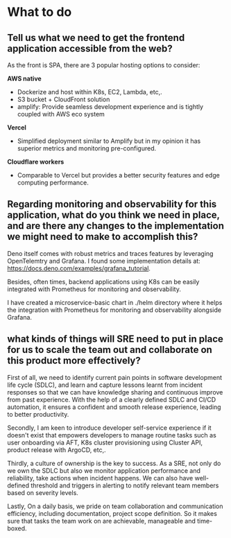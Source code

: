 # What to do

## Tell us what we need to get the frontend application accessible from the web?

As the front is SPA, there are 3 popular hosting options to consider:

**AWS native**

- Dockerize and host within K8s, EC2, Lambda, etc,.
- S3 bucket + CloudFront solution
- amplify: Provide seamless development experience and is tightly coupled with AWS eco system

**Vercel**

- Simplified deployment similar to Amplify but in my opinion it has superior metrics and monitoring pre-configured. 

**Cloudflare workers**

- Comparable to Vercel but provides a better security features and edge computing performance.

## Regarding monitoring and observability for this application, what do you think we need in place, and are there any changes to the implementation we might need to make to accomplish this?

Deno itself comes with robust metrics and traces features by leveraging OpenTelemtry and Grafana. I found some implementation details at: https://docs.deno.com/examples/grafana_tutorial. 

Besides, often times, backend applications using K8s can be easily integrated with Prometheus for monitoring and observability. 

I have created a microservice-basic chart in ./helm directory where it helps the integration with Prometheus for monitoring and observability alongside Grafana.

## what kinds of things will SRE need to put in place for us to scale the team out and collaborate on this product more effectively?

First of all, we need to identify current pain points in software development life cycle (SDLC), and learn and capture lessons learnt from incident responses so that we can have knowledge sharing and continuous improve from past experience. With the help of a clearly defined SDLC and CI/CD automation, it ensures a confident and smooth release experience, leading to better productivity.

Secondly, I am keen to introduce developer self-service experience if it doesn't exist that empowers developers to manage routine tasks such as user onboarding via AFT, K8s cluster provisioning using Cluster API, product release with ArgoCD, etc,.

Thirdly, a culture of ownership is the key to success. As a SRE, not only do we own the SDLC but also we monitor application performance and reliability, take actions when incident happens. We can also have well-defined threshold and triggers in alerting to notify relevant team members based on severity levels.

Lastly, On a daily basis, we pride on team collaboration and communication efficiency, including documentation, project scope definition. So it makes sure that tasks the team work on are achievable, manageable and time-boxed.
